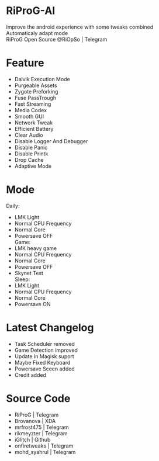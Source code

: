 # RiProG-AI

Improve the android experience with some tweaks combined <br />
Automaticaly adapt  mode <br />
RiProG Open Source @RiOpSo | Telegram  <br />

# Feature

- Dalvik Execution Mode <br />
- Purgeable Assets <br />
- Zygote Preforking <br />
- Fuse PassTrough <br />
- Fast Streaming <br />
- Media Codex <br />
- Smooth GUI <br />
- Network Tweak <br />
- Efficient Battery <br />
- Clear Audio <br />
- Disable Logger And Debugger <br />
- Disable Panic <br />
- Disable Printk <br />
- Drop Cache <br />
- Adaptive Mode <br />

# Mode

Daily:
- LMK Light <br />
- Normal CPU Frequency <br />
- Normal Core <br />
- Powersave OFF <br />
Game:
- LMK heavy game <br />
- Normal CPU Frequency <br />
- Normal Core <br />
- Powersave OFF <br />
- Skynet Test <br />
Sleep:
- LMK Light <br />
- Normal CPU Frequency <br />
- Normal Core <br />
- Powersave ON <br />

# Latest Changelog

- Task Scheduler removed <br />
- Game Detection improved <br />
- Update In Magisk suport <br />
- Maybe Fixed Keyboard <br />
- Powersave Sceen added <br />
- Credit added <br />

# Source Code

- RiProG | Telegram <br />
- Brovanova | XDA <br />
- mrfrost475  | Telegram <br />
- rikmeyzter | Telegram <br />
- iGlitch | Github <br />
- onfiretweaks | Telegram <br />
- mohd_syahrul | Telegram <br />

